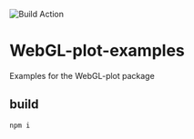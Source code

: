 ![Build Action](https://github.com/danchitnis/webgl-plot-examples/workflows/Build/badge.svg "")

# WebGL-plot-examples
Examples for the WebGL-plot package

## build
```bash
npm i
```
